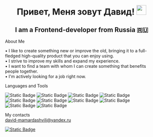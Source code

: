<h1 align="center">Привет, Меня зовут Давид!</a> 
<img src="https://github.com/blackcater/blackcater/raw/main/images/Hi.gif" height="32"/></h1>
<h2 align="center">I am a Frontend-developer from Russia 🇷🇺</h2>

About Me  

• I like to create something new or improve the old, bringing it to a full-fledged high-quality product that you can enjoy using.  
• I strive to improve my skills and expand my experience.  
• I want to find a team with whom I can create something that benefits people together.  
• I'm actively looking for a job right now.

Languages and Tools  

<img alt="Static Badge" src="https://img.shields.io/badge/html-white?style=for-the-badge"> <img alt="Static Badge" src="https://img.shields.io/badge/css-white?style=for-the-badge"> <img alt="Static Badge" src="https://img.shields.io/badge/javascript-white?style=for-the-badge"> <img alt="Static Badge" src="https://img.shields.io/badge/typescript-white?style=for-the-badge"> <img alt="Static Badge" src="https://img.shields.io/badge/react-white?style=for-the-badge"> <img alt="Static Badge" src="https://img.shields.io/badge/webpack-white?style=for-the-badge"> <img alt="Static Badge" src="https://img.shields.io/badge/babel-white?style=for-the-badge"> <img alt="Static Badge" src="https://img.shields.io/badge/eslint-white?style=for-the-badge"> <img alt="Static Badge" src="https://img.shields.io/badge/figma-white?style=for-the-badge"> <img alt="Static Badge" src="https://img.shields.io/badge/git-white?style=for-the-badge">

My contacts  
david-mamardashvili@yandex.ru

<a href="https://t.me/Davchikm"><img alt="Static Badge" src="https://img.shields.io/badge/telegram-black?style=for-the-badge&logo=telegram"></a>
